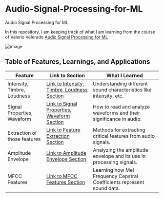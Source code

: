 # Audio-Signal-Processing-for-ML

Audio Signal Processing for ML

In this repository, I am keeping track of what I am learning from the course of Valerio Velerado [Audio Signal Processing for ML](https://www.youtube.com/playlist?list=PL-wATfeyAMNqIee7cH3q1bh4QJFAaeNv0)

![image](https://github.com/user-attachments/assets/94de65f5-6779-421c-a88a-aa60dbdc2181)


## Table of Features, Learnings, and Applications

| Feature                         | Link to Section                                      | What I Learned                                                       |
|----------------------------------|-----------------------------------------------------|----------------------------------------------------------------------|
| Intensity, Timbre, Loudness      | [Link to Intensity, Timbre, Loudness Section](#)     | Understanding different sound characteristics like intensity, etc.    |
| Signal Properties, Waveform      | [Link to Signal Properties, Waveform Section](#)     | How to read and analyze waveforms and their significance in audio.    |
| Extraction of those features     | [Link to Feature Extraction Section](#)              | Methods for extracting critical features from audio signals.          |
| Amplitude Envelope               | [Link to Amplitude Envelope Section](#)              | Analyzing the amplitude envelope and its use in processing signals.   |
| MFCC Features                    | [Link to MFCC Features Section](#)                   | Learning how Mel Frequency Cepstral Coefficients represent sound data.|

